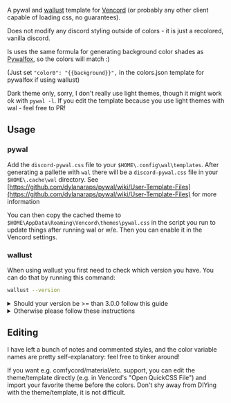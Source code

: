 A pywal and [wallust](https://codeberg.org/explosion-mental/wallust) template for [Vencord](https://github.com/Vendicated/Vencord) (or probably any other client capable of loading css, no guarantees).

Does not modify any discord styling outside of colors - it is just a recolored, vanilla discord.

Is uses the same formula for generating background color shades as [Pywalfox](https://github.com/Frewacom/pywalfox/tree/master), so the colors will match :)

(Just set `"color0": "{{background}}",` in the colors.json template for pywalfox if using wallust)

Dark theme only, sorry, I don't really use light themes, though it might work ok with `pywal -l`. If you edit the template because you use light themes with wal - feel free to PR!

## Usage

### pywal
Add the `discord-pywal.css` file to your `$HOME\.config\wal\templates`. After generating a pallette with `wal` there will be a `discord-pywal.css` file in your `$HOME\.cache\wal` directory.
See [https://github.com/dylanaraps/pywal/wiki/User-Template-Files](https://github.com/dylanaraps/pywal/wiki/User-Template-Files) for more information

You can then copy the cached theme to `$HOME\AppData\Roaming\Vencord\themes\pywal.css` in the script you run to update things after running wal or w/e. Then you can enable it in the Vencord settings.

### wallust
When using wallust you first need to check which version you have. You can do that by running this command:
```sh
wallust --version
```

<details>
<summary>Should your version be >= than 3.0.0 follow this guide</summary>

Copy `discord-wallust-beta.css` to `%appdata%\wallust` and
add this line to your `%appdata%\wallust\wallust.toml`

```toml
[templates]
vencord = { template = 'discord-wallust-beta.css', target = 'C:/Users/Username/AppData/Roaming/Vencord/themes/wallust.css' }
```

Note that for toml, that *has* to be on one line. As an alternative, you can also write:

```toml
[templates.vencord]
template = 'discord-wallust.css'
target = 'C:/Users/Username/AppData/Roaming/Vencord/themes/wallust.css'
```
</details>

<details>
<summary>Otherwise please follow these instructions</summary>

Copy `discord-wallust.css` to `%appdata%\wallust` and
add this to your `%appdata%\wallust\wallust.toml`

```toml
[templates]
vencord = { template = 'discord-wallust-beta.css', target = 'C:/Users/Username/AppData/Roaming/Vencord/themes/wallust.css' }
```

Note that for toml, that *has* to be on one line. As an alternative, you can also write:


```toml
[templates.vencord]
template = 'discord-wallust-beta.css'
target = 'C:/Users/Username/AppData/Roaming/Vencord/themes/wallust.css'
```
</details>

## Editing
I have left a bunch of notes and commented styles, and the color variable names are pretty self-explanatory: feel free to tinker around!

If you want e.g. comfycord/material/etc. support, you can edit the theme/template directly (e.g. in Vencord's "Open QuickCSS File") and import your favorite theme before the colors. Don't shy away from DIYing with the theme/template, it is not difficult.

